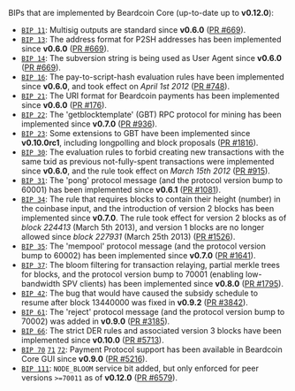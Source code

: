 BIPs that are implemented by Beardcoin Core (up-to-date up to **v0.12.0**):

* [`BIP 11`](https://github.com/beardcoin/bips/blob/master/bip-0011.mediawiki): Multisig outputs are standard since **v0.6.0** ([PR #669](https://github.com/beardcoin/beardcoin/pull/669)).
* [`BIP 13`](https://github.com/beardcoin/bips/blob/master/bip-0013.mediawiki): The address format for P2SH addresses has been implemented since **v0.6.0** ([PR #669](https://github.com/beardcoin/beardcoin/pull/669)).
* [`BIP 14`](https://github.com/beardcoin/bips/blob/master/bip-0014.mediawiki): The subversion string is being used as User Agent since **v0.6.0** ([PR #669](https://github.com/beardcoin/beardcoin/pull/669)).
* [`BIP 16`](https://github.com/beardcoin/bips/blob/master/bip-0016.mediawiki): The pay-to-script-hash evaluation rules have been implemented since **v0.6.0**, and took effect on *April 1st 2012* ([PR #748](https://github.com/beardcoin/beardcoin/pull/748)).
* [`BIP 21`](https://github.com/beardcoin/bips/blob/master/bip-0021.mediawiki): The URI format for Beardcoin payments has been implemented since **v0.6.0** ([PR #176](https://github.com/beardcoin/beardcoin/pull/176)).
* [`BIP 22`](https://github.com/beardcoin/bips/blob/master/bip-0022.mediawiki): The 'getblocktemplate' (GBT) RPC protocol for mining has been implemented since **v0.7.0** ([PR #936](https://github.com/beardcoin/beardcoin/pull/936)).
* [`BIP 23`](https://github.com/beardcoin/bips/blob/master/bip-0023.mediawiki): Some extensions to GBT have been implemented since **v0.10.0rc1**, including longpolling and block proposals ([PR #1816](https://github.com/beardcoin/beardcoin/pull/1816)).
* [`BIP 30`](https://github.com/beardcoin/bips/blob/master/bip-0030.mediawiki): The evaluation rules to forbid creating new transactions with the same txid as previous not-fully-spent transactions were implemented since **v0.6.0**, and the rule took effect on *March 15th 2012* ([PR #915](https://github.com/beardcoin/beardcoin/pull/915)).
* [`BIP 31`](https://github.com/beardcoin/bips/blob/master/bip-0031.mediawiki): The 'pong' protocol message (and the protocol version bump to 60001) has been implemented since **v0.6.1** ([PR #1081](https://github.com/beardcoin/beardcoin/pull/1081)).
* [`BIP 34`](https://github.com/beardcoin/bips/blob/master/bip-0034.mediawiki): The rule that requires blocks to contain their height (number) in the coinbase input, and the introduction of version 2 blocks has been implemented since **v0.7.0**. The rule took effect for version 2 blocks as of *block 224413* (March 5th 2013), and version 1 blocks are no longer allowed since *block 227931* (March 25th 2013) ([PR #1526](https://github.com/beardcoin/beardcoin/pull/1526)).
* [`BIP 35`](https://github.com/beardcoin/bips/blob/master/bip-0035.mediawiki): The 'mempool' protocol message (and the protocol version bump to 60002) has been implemented since **v0.7.0** ([PR #1641](https://github.com/beardcoin/beardcoin/pull/1641)).
* [`BIP 37`](https://github.com/beardcoin/bips/blob/master/bip-0037.mediawiki): The bloom filtering for transaction relaying, partial merkle trees for blocks, and the protocol version bump to 70001 (enabling low-bandwidth SPV clients) has been implemented since **v0.8.0** ([PR #1795](https://github.com/beardcoin/beardcoin/pull/1795)).
* [`BIP 42`](https://github.com/beardcoin/bips/blob/master/bip-0042.mediawiki): The bug that would have caused the subsidy schedule to resume after block 13440000 was fixed in **v0.9.2** ([PR #3842](https://github.com/beardcoin/beardcoin/pull/3842)).
* [`BIP 61`](https://github.com/beardcoin/bips/blob/master/bip-0061.mediawiki): The 'reject' protocol message (and the protocol version bump to 70002) was added in **v0.9.0** ([PR #3185](https://github.com/beardcoin/beardcoin/pull/3185)).
* [`BIP 66`](https://github.com/beardcoin/bips/blob/master/bip-0066.mediawiki): The strict DER rules and associated version 3 blocks have been implemented since **v0.10.0** ([PR #5713](https://github.com/beardcoin/beardcoin/pull/5713)).
* [`BIP 70`](https://github.com/beardcoin/bips/blob/master/bip-0070.mediawiki) [`71`](https://github.com/beardcoin/bips/blob/master/bip-0071.mediawiki) [`72`](https://github.com/beardcoin/bips/blob/master/bip-0072.mediawiki): Payment Protocol support has been available in Beardcoin Core GUI since **v0.9.0** ([PR #5216](https://github.com/beardcoin/beardcoin/pull/5216)).
* [`BIP 111`](https://github.com/beardcoin/bips/blob/master/bip-0111.mediawiki): `NODE_BLOOM` service bit added, but only enforced for peer versions `>=70011` as of **v0.12.0** ([PR #6579](https://github.com/beardcoin/beardcoin/pull/6579)).
